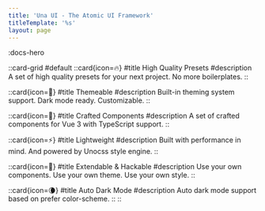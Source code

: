 ```yaml
---
title: 'Una UI - The Atomic UI Framework'
titleTemplate: '%s'
layout: page
---
```


:docs-hero

::card-grid
#default
  ::card{icon=🔥}
  #title
  High Quality Presets
  #description
  A set of high quality presets for your next project. No more boilerplates.
  ::

  ::card{icon=🎨}
  #title
  Themeable
  #description
  Built-in theming system support. Dark mode ready. Customizable.
  ::

  ::card{icon=🚀}
  #title
  Crafted Components
  #description
  A set of crafted components for Vue 3 with TypeScript support.
  ::

  ::card{icon=⚡}
  #title
  Lightweight
  #description
  Built with performance in mind. And powered by Unocss style engine.
  ::

  ::card{icon=🔌}
  #title
  Extendable & Hackable
  #description
  Use your own components. Use your own theme. Use your own style.
  ::

  ::card{icon=🌘}
  #title
  Auto Dark Mode
  #description
  Auto dark mode support based on prefer color-scheme.
  ::
::


